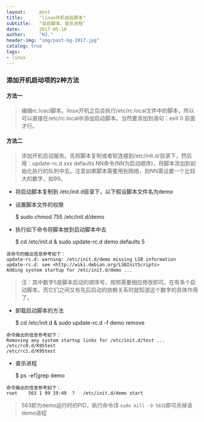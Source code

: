 ```yaml
---
layout:     post
title:      "linux开机自启脚本"
subtitle:   "自启脚本、查杀进程"
date:       2017-05-10
author:     "HJ."
header-img: "img/post-bg-2017.jpg"
catalog: true
tags:
- linux
---
```


### 添加开机启动项的2种方法

#### 方法一

>编辑rc.loacl脚本。linux开机之后会执行/etc/rc.local文件中的脚本，所以可以直接在/etc/rc.local中添加启动脚本。当然要添加到语句：exit 0 前面才行。

#### 方法二

>添加开机启动服务。先将脚本复制或者软连接到/etc/init.d/目录下，然后用：update-rc.d xxx defaults NN命令(NN为启动顺序)，将脚本添加到初始化执行的队列中去。注意如果脚本需要用到网络，则NN需设置一个比较大的数字，如99。

- 将启动脚本复制到 /etc/init.d目录下，以下假设脚本文件名为demo
- 设置脚本文件的权限

    $ sudo chmod 755 /etc/init.d/demo
- 执行如下命令将脚本放到启动脚本中去

    $ cd /etc/init.d    &   sudo update-rc.d demo defaults 5
```
该命令的输出信息参考如下：
update-rc.d: warning: /etc/init.d/demo missing LSB information
update-rc.d: see <http://wiki.debian.org/LSBInitScripts>
Adding system startup for /etc/init.d/demo ...
```
> 注：其中数字5是脚本启动的顺序号，按照需要相应修改即可。在有多个启动脚本，而它们之间又有先后启动的依赖关系时就知道这个数字的具体作用了。

- 卸载启动脚本的方法

    $ cd /etc/init.d    &   sudo update-rc.d -f demo remove
```
命令输出的信息参考如下：
Removing any system startup links for /etc/init.d/test ...
/etc/rc0.d/K95test
/etc/rc1.d/K95test
```
- 查杀进程

    $ ps -ef|grep demo
```
命令输出的信息参考如下：
root	563	1 99 19:49	?	/etc/init.d/demo start
```
>563即为demo运行时的PID，执行命令($ `sudo kill -9 563`)即可杀掉该demo进程
    

